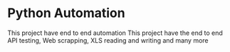 # Python Automation
This project have end to end automation
This project have the end to end API testing, Web scrapping, XLS reading and writing and many more
